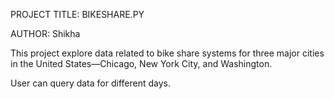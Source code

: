 PROJECT TITLE:
BIKESHARE.PY

AUTHOR:
Shikha

This project explore data related to bike share systems for three major cities in the United States—Chicago, New York City, and Washington.

User can query data for different days. 